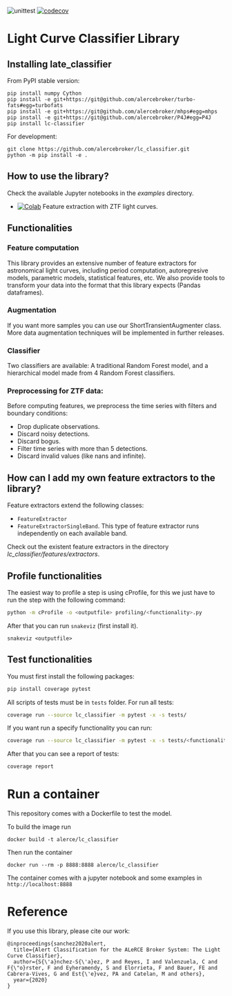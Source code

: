 ![unittest](https://github.com/alercebroker/late_classifier/workflows/unittest/badge.svg?branch=main&event=push)
[![codecov](https://codecov.io/gh/alercebroker/lc_classifier/branch/main/graph/badge.svg?token=5VNGJTSOCK)](undefined)

# Light Curve Classifier Library

## Installing late_classifier

From PyPI stable version:

```
pip install numpy Cython
pip install -e git+https://git@github.com/alercebroker/turbo-fats#egg=turbofats
pip install -e git+https://git@github.com/alercebroker/mhps#egg=mhps
pip install -e git+https://git@github.com/alercebroker/P4J#egg=P4J
pip install lc-classifier
```

For development:

```
git clone https://github.com/alercebroker/lc_classifier.git
python -m pip install -e .
```

## How to use the library?

Check the available Jupyter notebooks in the *examples* directory.


* [![Colab](https://colab.research.google.com/assets/colab-badge.svg)](https://colab.research.google.com/github/alercebroker/lc_classifier/blob/main/examples/feature_extraction_from_ztf_data.ipynb) Feature extraction with ZTF light curves.

## Functionalities

### Feature computation
This library provides an extensive number of feature extractors for astronomical
light curves, including period computation, autoregresive models, parametric models,
statistical features, etc. We also provide tools to transform your data into 
the format that this library expects (Pandas dataframes).

### Augmentation
If you want more samples you can use our ShortTransientAugmenter class.
More data augmentation techniques will be implemented in further releases.

### Classifier
Two classifiers are available: A traditional Random Forest model, and a hierarchical
model made from 4 Random Forest classifiers.

### Preprocessing for ZTF data:
Before computing features, we preprocess the time series with filters 
and boundary conditions:
- Drop duplicate observations.
- Discard noisy detections.
- Discard bogus.
- Filter time series with more than 5 detections.
- Discard invalid values (like nans and infinite).  


## How can I add my own feature extractors to the library?
Feature extractors extend the following classes:
- `FeatureExtractor`
- `FeatureExtractorSingleBand`. This type of feature extractor runs independently 
on each available band.
  
Check out the existent feature extractors in the directory 
*lc_classifier/features/extractors*.


## Profile functionalities
The easiest way to profile a step is using cProfile, for this we just have to run the step with the following command:

```bash
python -m cProfile -o <outputfile> profiling/<functionality>.py
```

After that you can run `snakeviz` (first install it).

```
snakeviz <outputfile>
```

## Test functionalities
You must first install the following packages:

```bash
pip install coverage pytest
```

All scripts of tests must be in `tests` folder. For run all tests:

```bash
coverage run --source lc_classifier -m pytest -x -s tests/
```

If you want run a specify functionality you can run:

```bash
coverage run --source lc_classifier -m pytest -x -s tests/<functionality>
```

After that you can see a report of tests:

```bash
coverage report
```

# Run a container

This repository comes with a Dockerfile to test the model.

To build the image run
```
docker build -t alerce/lc_classifier
```
Then run the container
```
docker run --rm -p 8888:8888 alerce/lc_classifier
```
The container comes with a jupyter notebook and some examples in `http://localhost:8888`

# Reference

If you use this library, please cite our work:

```
@inproceedings{sanchez2020alert,
  title={Alert Classification for the ALeRCE Broker System: The Light Curve Classifier},
  author={S{\'a}nchez-S{\'a}ez, P and Reyes, I and Valenzuela, C and F{\"o}rster, F and Eyheramendy, S and Elorrieta, F and Bauer, FE and Cabrera-Vives, G and Est{\'e}vez, PA and Catelan, M and others},
  year={2020}
}
```
